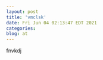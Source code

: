 ```yaml
---
layout: post
title: 'vmclsk'
date: Fri Jun 04 02:13:47 EDT 2021
categories: 
blog: at
---
```

fnvkdj